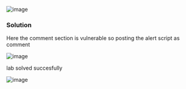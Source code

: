 ![image](https://github.com/RahulMMenon011/PortSwigger_Labs/assets/140642506/c765465d-28b4-45c8-bb70-76aee966dff7)

### Solution

Here the comment section is vulnerable so posting the alert script as comment

![image](https://github.com/RahulMMenon011/PortSwigger_Labs/assets/140642506/40ab62b8-b15f-4a76-9739-bcd4d9d0cb80)

lab solved succesfully

![image](https://github.com/RahulMMenon011/PortSwigger_Labs/assets/140642506/f464fbb8-bd31-40dc-896f-2d5ef2bad2cb)
